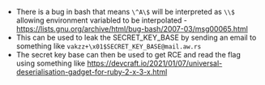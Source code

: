 * There is a bug in bash that means `\^A\$` will be interpreted as `\\$` allowing environment variabled to be interpolated - https://lists.gnu.org/archive/html/bug-bash/2007-03/msg00065.html
* This can be used to leak the SECRET_KEY_BASE by sending an email to something like `vakzz+\x01$SECRET_KEY_BASE@mail.aw.rs`
* The secret key base can then be used to get RCE and read the flag using something like https://devcraft.io/2021/01/07/universal-deserialisation-gadget-for-ruby-2-x-3-x.html
